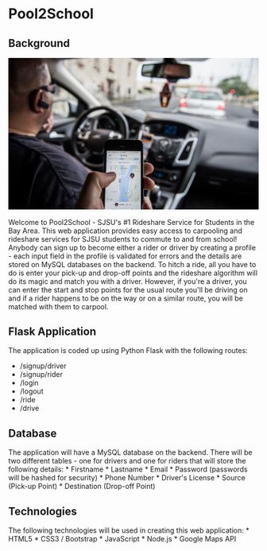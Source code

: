 # Pool2School

## Background

![1-Logo](Images/pool.jpg)

Welcome to Pool2School - SJSU's #1 Rideshare Service for Students in the Bay Area. 
This web application provides easy access to carpooling and rideshare services for SJSU students to commute to and from school! Anybody can sign up to become either a rider or driver by creating a profile - each input field in the profile is validated for errors and the details are stored on MySQL databases on the backend. To hitch a ride, all you have to do is enter your pick-up and drop-off points and the rideshare algorithm will do its magic and match you with a driver. However, if you're a driver, you can enter the start and stop points for the usual route you'll be driving on and if a rider happens to be on the way or on a similar route, you will be matched with them to carpool. 

## Flask Application

The application is coded up using Python Flask with the following routes:
   * /signup/driver
   * /signup/rider
   * /login
   * /logout
   * /ride
   * /drive
  
## Database

The application will have a MySQL database on the backend. There will be two different tables - one for drivers and one for riders that will store the following details:
    * Firstname
    * Lastname
    * Email
    * Password (passwords will be hashed for security)
    * Phone Number
    * Driver's License
    * Source (Pick-up Point)
    * Destination (Drop-off Point)
  
## Technologies 

The following technologies will be used in creating this web application:
    * HTML5 
    * CSS3 / Bootstrap
    * JavaScript
    * Node.js
    * Google Maps API
  
